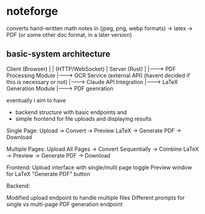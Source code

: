 # noteforge
converts hand-written math notes in (jpeg, png, webp formats) -> latex -> PDF (or some other doc format, in a later version)

## basic-system architecture

Client (Browser)
   |
   | (HTTP/WebSocket)
   |
Server (Rust)
   |
   |---> PDF Processing Module
   |---> OCR Service (external API) (havent decided if this is necessary or not)
   |---> Claude API Integration
   |---> LaTeX Generation Module
   |---> PDF geenration
   
eventually i aim to have 
- backend structure with basic endpoints and
- simple frontend for file uploads and displaying results

Single Page:
Upload → Convert → Preview LaTeX → Generate PDF → Download

Multiple Pages:
Upload All Pages → Convert Sequentially → Combine LaTeX → Preview → Generate PDF → Download

Frontend:
Upload interface with single/multi page toggle
Preview window for LaTeX
"Generate PDF" button

Backend:

Modified upload endpoint to handle multiple files
Different prompts for single vs multi-page
PDF generation endpoint
